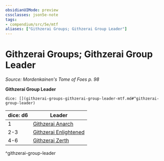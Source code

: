 ```yaml
---
obsidianUIMode: preview
cssclasses: json5e-note
tags:
- compendium/src/5e/mtf
aliases: ["Githzerai Groups; Githzerai Group Leader"]
---
```

# Githzerai Groups; Githzerai Group Leader
*Source: Mordenkainen's Tome of Foes p. 98* 

**Githzerai Group Leader**

`dice: [](githzerai-groups-githzerai-group-leader-mtf.md#^githzerai-group-leader)`

| dice: d6 | Leader |
|----------|--------|
| 1 | [Githzerai Anarch](compendium/bestiary/humanoid/githzerai-anarch-mpmm.md) |
| 2-3 | [Githzerai Enlightened](compendium/bestiary/humanoid/githzerai-enlightened-mpmm.md) |
| 4-6 | [Githzerai Zerth](compendium/bestiary/humanoid/githzerai-zerth.md) |
^githzerai-group-leader